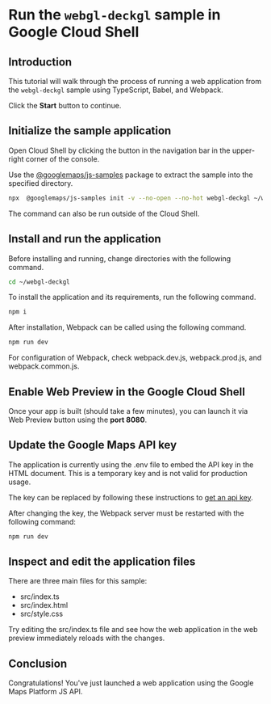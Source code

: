 # Run the `webgl-deckgl` sample in Google Cloud Shell

<walkthrough-tutorial-duration duration="10"/>

## Introduction

This tutorial will walk through the process of running a web application from
the `webgl-deckgl` sample using TypeScript, Babel, and Webpack.

Click the **Start** button to continue.

## Initialize the sample application

Open Cloud Shell by clicking the
<walkthrough-cloud-shell-icon></walkthrough-cloud-shell-icon> button in the
navigation bar in the upper-right corner of the console.

Use the [@googlemaps/js-samples](https://www.npmjs.com/package/@googlemaps/js-samples) package to 
extract the sample into the specified directory.

```bash
npx  @googlemaps/js-samples init -v --no-open --no-hot webgl-deckgl ~/webgl-deckgl
```

The command can also be run outside of the Cloud Shell.

## Install and run the application

Before installing and running, change directories with the following command.

```bash
cd ~/webgl-deckgl
```

To install the application and its requirements, run the following command.

```bash
npm i
```

After installation, Webpack can be called using the following command.

```bash
npm run dev
```

For configuration of Webpack, check
<walkthrough-editor-open-file filePath="webgl-deckgl/webpack.dev.js">webpack.dev.js</walkthrough-editor-open-file>,
<walkthrough-editor-open-file filePath="webgl-deckgl/webpack.prod.js">webpack.prod.js</walkthrough-editor-open-file>,
and
<walkthrough-editor-open-file filePath="webgl-deckgl/webpack.common.js">webpack.common.js</walkthrough-editor-open-file>.

## Enable Web Preview in the Google Cloud Shell

Once your app is built (should take a few minutes), you can launch it via
<walkthrough-spotlight-pointer target="cloudshell" spotlightId="devshell-web-preview-button">Web
Preview button</walkthrough-spotlight-pointer> using the **port 8080**.

## Update the Google Maps API key

The application is currently using the
<walkthrough-editor-open-file filePath="webgl-deckgl/.env">.env</walkthrough-editor-open-file>
file to embed the API key in the HTML document. This is a temporary key and is
not valid for production usage.

The key can be replaced by following these instructions to
[get an api key](https://developers.google.com/maps/documentation/javascript/get-api-key).

After changing the key, the Webpack server must be restarted with the following
command:

```bash
npm run dev
```

## Inspect and edit the application files

There are three main files for this sample:

*   <walkthrough-editor-open-file filePath="webgl-deckgl/src/index.ts">src/index.ts</walkthrough-editor-open-file>
*   <walkthrough-editor-open-file filePath="webgl-deckgl/src/index.html">src/index.html</walkthrough-editor-open-file>
*   <walkthrough-editor-open-file filePath="webgl-deckgl/src/style.css">src/style.css</walkthrough-editor-open-file>

Try editing the <walkthrough-editor-open-file filePath="webgl-deckgl/src/index.ts">src/index.ts</walkthrough-editor-open-file> file and see how the web application in the web preview immediately reloads with the changes.

## Conclusion

<walkthrough-conclusion-trophy></walkthrough-conclusion-trophy>

Congratulations! You've just launched a web application using the Google Maps
Platform JS API.
